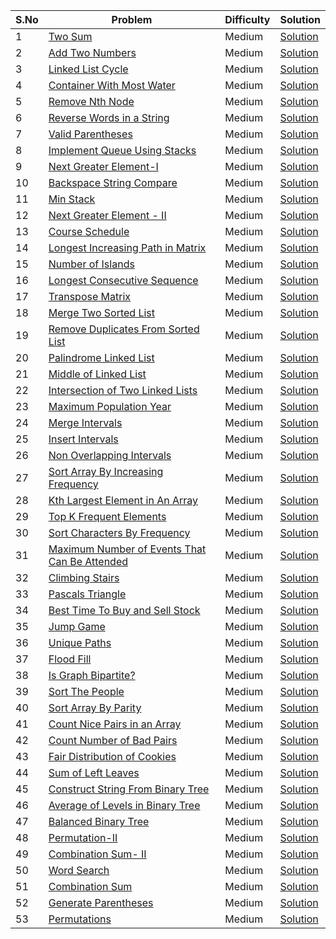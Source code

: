 | S.No | Problem                                                                                                                                   | Difficulty | Solution                         |
| ---- | ----------------------------------------------------------------------------------------------------------------------------------------- | ---------- | -------------------------------- |
| 1    | [Two Sum](https://leetcode.com/problems/two-sum/)                                                                                         | Medium     | [Solution](/others/SOLUTIONS.md) |
| 2    | [Add Two Numbers](https://leetcode.com/problems/add-two-numbers/)                                                                         | Medium     | [Solution](/others/SOLUTIONS.md) |
| 3    | [Linked List Cycle](https://leetcode.com/problems/linked-list-cycle/description/)                                                         | Medium     | [Solution](/others/SOLUTIONS.md) |
| 4    | [Container With Most Water](https://leetcode.com/problems/container-with-most-water/description/)                                         | Medium     | [Solution](/others/SOLUTIONS.md) |
| 5    | [Remove Nth Node](https://leetcode.com/problems/remove-nth-node-from-end-of-list/description/)                                            | Medium     | [Solution](/others/SOLUTIONS.md) |
| 6    | [Reverse Words in a String](https://leetcode.com/problems/reverse-words-in-a-string-iii/description/)                                     | Medium     | [Solution](/others/SOLUTIONS.md) |
| 7    | [Valid Parentheses](https://leetcode.com/problems/valid-parentheses/description/)                                                         | Medium     | [Solution](/others/SOLUTIONS.md) |
| 8    | [Implement Queue Using Stacks](https://leetcode.com/problems/implement-queue-using-stacks/description/)                                   | Medium     | [Solution](/others/SOLUTIONS.md) |
| 9    | [Next Greater Element-I](https://leetcode.com/problems/next-greater-element-i/description/)                                               | Medium     | [Solution](/others/SOLUTIONS.md) |
| 10   | [Backspace String Compare](https://leetcode.com/problems/backspace-string-compare/description/)                                           | Medium     | [Solution](/others/SOLUTIONS.md) |
| 11   | [Min Stack](https://leetcode.com/problems/min-stack/description/)                                                                         | Medium     | [Solution](/others/SOLUTIONS.md) |
| 12   | [Next Greater Element - II](https://leetcode.com/problems/next-greater-element-ii/description/)                                           | Medium     | [Solution](/others/SOLUTIONS.md) |
| 13   | [Course Schedule](https://leetcode.com/problems/course-schedule/description/)                                                             | Medium     | [Solution](/others/SOLUTIONS.md) |
| 14   | [Longest Increasing Path in Matrix](https://leetcode.com/problems/longest-increasing-path-in-a-matrix/)                                   | Medium     | [Solution](/others/SOLUTIONS.md) |
| 15   | [Number of Islands](https://leetcode.com/problems/number-of-islands/)                                                                     | Medium     | [Solution](/others/SOLUTIONS.md) |
| 16   | [Longest Consecutive Sequence](https://leetcode.com/problems/longest-consecutive-sequence/description/)                                   | Medium     | [Solution](/others/SOLUTIONS.md) |
| 17   | [Transpose Matrix](https://leetcode.com/problems/transpose-matrix/)                                                                       | Medium     | [Solution](/others/SOLUTIONS.md) |
| 18   | [Merge Two Sorted List](https://leetcode.com/problems/merge-two-sorted-lists/description/)                                                | Medium     | [Solution](/others/SOLUTIONS.md) |
| 19   | [Remove Duplicates From Sorted List](https://leetcode.com/problems/remove-duplicates-from-sorted-list/description/)                       | Medium     | [Solution](/others/SOLUTIONS.md) |
| 20   | [Palindrome Linked List](https://leetcode.com/problems/palindrome-linked-list/)                                                           | Medium     | [Solution](/others/SOLUTIONS.md) |
| 21   | [Middle of Linked List](https://leetcode.com/problems/middle-of-the-linked-list/description/)                                             | Medium     | [Solution](/others/SOLUTIONS.md) |
| 22   | [Intersection of Two Linked Lists](https://leetcode.com/problems/intersection-of-two-linked-lists/description/)                           | Medium     | [Solution](/others/SOLUTIONS.md) |
| 23   | [Maximum Population Year](https://leetcode.com/problems/maximum-population-year/description/)                                             | Medium     | [Solution](/others/SOLUTIONS.md) |
| 24   | [Merge Intervals](https://leetcode.com/problems/merge-intervals/description/)                                                             | Medium     | [Solution](/others/SOLUTIONS.md) |
| 25   | [Insert Intervals](https://leetcode.com/problems/insert-interval/description/)                                                            | Medium     | [Solution](/others/SOLUTIONS.md) |
| 26   | [Non Overlapping Intervals](https://leetcode.com/problems/non-overlapping-intervals/description/)                                         | Medium     | [Solution](/others/SOLUTIONS.md) |
| 27   | [Sort Array By Increasing Frequency](https://leetcode.com/problems/sort-array-by-increasing-frequency/description/)                       | Medium     | [Solution](/others/SOLUTIONS.md) |
| 28   | [Kth Largest Element in An Array](https://leetcode.com/problems/kth-largest-element-in-an-array/description/)                             | Medium     | [Solution](/others/SOLUTIONS.md) |
| 29   | [Top K Frequent Elements](https://leetcode.com/problems/top-k-frequent-elements/description/)                                             | Medium     | [Solution](/others/SOLUTIONS.md) |
| 30   | [Sort Characters By Frequency](https://leetcode.com/problems/sort-characters-by-frequency/description/)                                   | Medium     | [Solution](/others/SOLUTIONS.md) |
| 31   | [Maximum Number of Events That Can Be Attended](https://leetcode.com/problems/maximum-number-of-events-that-can-be-attended/description/) | Medium     | [Solution](/others/SOLUTIONS.md) |
| 32   | [Climbing Stairs](https://leetcode.com/problems/climbing-stairs/description/)                                                             | Medium     | [Solution](/others/SOLUTIONS.md) |
| 33   | [Pascals Triangle](https://leetcode.com/problems/pascals-triangle/description/)                                                           | Medium     | [Solution](/others/SOLUTIONS.md) |
| 34   | [Best Time To Buy and Sell Stock](https://leetcode.com/problems/best-time-to-buy-and-sell-stock/description/)                             | Medium     | [Solution](/others/SOLUTIONS.md) |
| 35   | [Jump Game](https://leetcode.com/problems/jump-game/description/ )                                                                        | Medium     | [Solution](/others/SOLUTIONS.md) |
| 36   | [Unique Paths](https://leetcode.com/problems/unique-paths/description/)                                                                   | Medium     | [Solution](/others/SOLUTIONS.md) |
| 37   | [Flood Fill](https://leetcode.com/problems/flood-fill/)                                                                                   | Medium     | [Solution](/others/SOLUTIONS.md) |
| 38   | [Is Graph Bipartite?](https://leetcode.com/problems/is-graph-bipartite/)                                                                  | Medium     | [Solution](/others/SOLUTIONS.md) |
| 39   | [Sort The People](https://leetcode.com/problems/sort-the-people/description/)                                                             | Medium     | [Solution](/others/SOLUTIONS.md) |
| 40   | [Sort Array By Parity](https://leetcode.com/problems/sort-array-by-parity/description/)                                                   | Medium     | [Solution](/others/SOLUTIONS.md) |
| 41   | [Count Nice Pairs in an Array](https://leetcode.com/problems/count-nice-pairs-in-an-array/description/)                                   | Medium     | [Solution](/others/SOLUTIONS.md) |
| 42   | [Count Number of Bad Pairs](https://leetcode.com/problems/count-number-of-bad-pairs/description/)                                         | Medium     | [Solution](/others/SOLUTIONS.md) |
| 43   | [Fair Distribution of Cookies](https://leetcode.com/problems/fair-distribution-of-cookies/)                                               | Medium     | [Solution](/others/SOLUTIONS.md) |
| 44   | [Sum of Left Leaves](https://leetcode.com/problems/sum-of-left-leaves/description/ )                                                      | Medium     | [Solution](/others/SOLUTIONS.md) |
| 45   | [Construct String From Binary Tree](https://leetcode.com/problems/construct-string-from-binary-tree/)                                     | Medium     | [Solution](/others/SOLUTIONS.md) |
| 46   | [Average of Levels in Binary Tree](https://leetcode.com/problems/average-of-levels-in-binary-tree/)                                       | Medium     | [Solution](/others/SOLUTIONS.md) |
| 47   | [Balanced Binary Tree](https://leetcode.com/problems/balanced-binary-tree/)                                                               | Medium     | [Solution](/others/SOLUTIONS.md) |
| 48   | [Permutation-II](https://leetcode.com/problems/permutations-ii/description/)                                                              | Medium     | [Solution](/others/SOLUTIONS.md) |
| 49   | [Combination Sum- II](https://leetcode.com/problems/combination-sum-ii/description/)                                                      | Medium     | [Solution](/others/SOLUTIONS.md) |
| 50   | [Word Search](https://leetcode.com/problems/word-search/description/)                                                                     | Medium     | [Solution](/others/SOLUTIONS.md) |
| 51   | [Combination Sum](https://leetcode.com/problems/combination-sum/description/)                                                             | Medium     | [Solution](/others/SOLUTIONS.md) |
| 52   | [Generate Parentheses](https://leetcode.com/problems/generate-parentheses/description/)                                                   | Medium     | [Solution](/others/SOLUTIONS.md) |
| 53   | [Permutations](https://leetcode.com/problems/permutations/description/)                                                                   | Medium     | [Solution](/others/SOLUTIONS.md) |